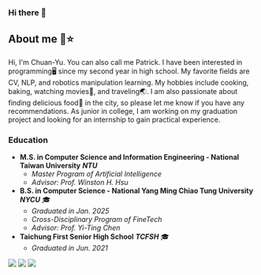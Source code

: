 ### Hi there 👋
## About me 🦖⭐
Hi, I'm Chuan-Yu. You can also call me Patrick. I have been interested in programming🖥️ since my second year in high school. My favorite fields are CV, NLP, and robotics manipulation learning. My hobbies include cooking, baking, watching movies🎥, and traveling🌏. I am also passionate about finding delicious food🍖 in the city, so please let me know if you have any recommendations. As junior in college, I am working on my graduation project and looking for an internship to gain practical experience.


### Education
- **M.S. in Computer Science and Information Engineering - National Taiwan University** ***NTU***
  - *Master Program of Artificial Intelligence*
  - *Advisor: Prof. Winston H. Hsu*
- **B.S. in Computer Science - National Yang Ming Chiao Tung University** ***NYCU*** 🎓
  - *Graduated in Jan. 2025*
  - *Cross-Disciplinary Program of FineTech*
  - *Advisor: Prof. Yi-Ting Chen*
- **Taichung First Senior High School** ***TCFSH*** 🎓
  - *Graduated in Jun. 2021*


![](https://github-profile-summary-cards.vercel.app/api/cards/profile-details?username=ailuropodaWu&theme=transparent)
![](https://github-profile-summary-cards.vercel.app/api/cards/stats?username=ailuropodaWu&theme=transparent)
![](https://github-profile-summary-cards.vercel.app/api/cards/most-commit-language?username=ailuropodaWu&theme=transparent)



<!--
**ailuropodaWu/ailuropodaWu** is a ✨ _special_ ✨ repository because its `README.md` (this file) appears on your GitHub profile.

Here are some ideas to get you started:

- 🔭 I’m currently working on ...
- 🌱 I’m currently learning ...
- 👯 I’m looking to collaborate on ...
- 🤔 I’m looking for help with ...
- 💬 Ask me about ...
- 📫 How to reach me: ...
- 😄 Pronouns: ...
- ⚡ Fun fact: ...
-->
